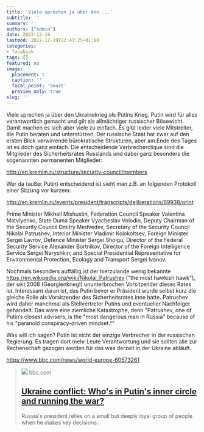 ```yaml
---
title: 'Viele sprechen ja über den ...'
subtitle: ''
summary: ''
authors: ["admin"]
date: 2022-12-19
lastmod: 2022-12-19T22:47:25+01:00
categories:
- facebook
tags: []
featured: no
image:
  placement: 1
  caption: ''
  focal_point: 'Smart'
  preview_only: true
slug: ''
---
```

Viele sprechen ja über den Ukrainekrieg als Putins Krieg. Putin wird für alles verantwortlich gemacht und gilt als allmächtiger russischer Bösewicht. Damit machen es sich aber viele zu einfach. Es gibt leider viele Mitstreiter, die Putin beraten und unterstützen. Der russische Staat hat zwar auf den ersten Blick verwirrende bürokratische Strukturen, aber am Ende des Tages ist es doch ganz einfach. Die entscheidende Verbrecherclique sind die Mitglieder des Sicherheitsrates Russlands und dabei ganz besonders die sogenannten permanenten Mitglieder:

http://en.kremlin.ru/structure/security-council/members

Wer da (außer Putin) entscheidend ist sieht man z.B. an folgenden Protokoll einer Sitzung vor kurzem:

http://en.kremlin.ru/events/president/transcripts/deliberations/69938/print

Prime Minister Mikhail Mishustin, Federation Council Speaker Valentina Matviyenko, State Duma Speaker Vyacheslav Volodin, Deputy Chairman of the Security Council Dmitry Medvedev, Secretary of the Security Council Nikolai Patrushev, Interior Minister Vladimir Kolokoltsev, Foreign Minister Sergei Lavrov, Defence Minister Sergei Shoigu, Director of the Federal Security Service Alexander Bortnikov, Director of the Foreign Intelligence Service Sergei Naryshkin, and Special Presidential Representative for Environmental Protection, Ecology and Transport Sergei Ivanov.

Nochmals besonders auffällig ist der hierzulande wenig bekannte https://en.wikipedia.org/wiki/Nikolai_Patrushev ("the most hawkish hawk"), der seit 2008 (Georgienkrieg!) ununterbrochen Vorsitzender dieses Rates ist. Interessant daran ist, das Putin bevor er Präsident wurde selbst kurz die gleiche Rolle als Vorsitzender des Sicherheitsrates inne hatte. Patrushev wird daher manchmal als Stellvertreter Putins und eventueller Nachfolger gehandelt. Das wäre eine ziemliche Katastrophe, denn "Patrushev, one of Putin’s closest advisers, is the "most dangerous man in Russia" because of his "paranoid conspiracy-driven mindset.""

Was will ich sagen? Putin ist nicht der einzige Verbrecher in der russischen Regierung. Es tragen dort mehr Leute Verantwortung und sie sollten alle zur Rechenschaft gezogen werden für das was derzeit in der Ukraine abläuft. 

https://www.bbc.com/news/world-europe-60573261
> [![](https://ichef.bbci.co.uk/news/1024/branded_news/2722/production/_123481001_russiapromo.png)](https://www.bbc.com/news/world-europe-60573261)
> bbc.com
> ## [Ukraine conflict: Who's in Putin's inner circle and running the war?](https://www.bbc.com/news/world-europe-60573261)
>
>Russia's president relies on a small but deeply loyal group of people when he makes key decisions.


